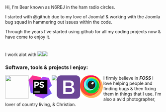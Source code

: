 Hi, I'm Bear known as N6REJ in the ham radio circles.  

I started with @github due to my love of Joomla! & working with the Joomla bug squad in hammering out issues within the code.  

Through the years I've started using github for all my coding projects now & have come to enjoy it.  

I work alot with  <a href="https://abivia.net"><img src="https://my.abivia.net/assets/img/logo.jpg" /></a><a href="https://am-graphix.com"><img src="https://am-graphix.com/images/sitegraphix/AMGLogo2012.png" style="padding-top: 24px;height=75px; width: 250px;" /></a>
<h3>Software, tools & projects I enjoy:</h3>

<div display: inline-block; float: left;>
<img style="float: left;" src="https://cdn.joomla.org/images/Joomla_logo.png" height="75px" width="75px"/>
<img style="float: left;" src="https://github.com/N6REJ/n6rej.github.io/blob/master/images/phpstorm.png" height="75px" width="auto"/>
<img style="float: left;" src="https://netbeans.apache.org/images/apache-netbeans.svg" height="75px" width="auto"/>
<img style="float: left;" src="https://github.com/N6REJ/n6rej.github.io/blob/master/images/bootstrap.png" height="75px" width="auto"/>
<img style="float: left;" src="https://github.com/N6REJ/n6rej.github.io/blob/master/images/browser-stack.png" height="75px" width="auto"/>
</div>


I firmly believe in ***FOSS*** 
I love helping people and finding bugs & then fixing them in things that I use.
I'm also a avid photographer, lover of country living, & Christian.
